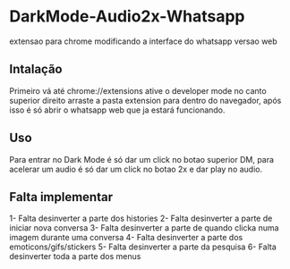 # DarkMode-Audio2x-Whatsapp
extensao para chrome modificando a interface do whatsapp versao web
## Intalação
Primeiro vá até chrome://extensions ative o developer mode no canto superior direito arraste a pasta extension para dentro do navegador, após isso é só abrir o whatsapp web que ja estará funcionando.

## Uso 
Para entrar no Dark Mode é só dar um click no botao superior DM, para acelerar um audio é só dar um click no botao 2x e dar play no audio.

## Falta implementar
1- Falta desinverter a parte dos histories
2- Falta desinverter a parte de iniciar nova conversa
3- Falta desinverter a parte de quando clicka numa imagem durante uma conversa
4- Falta desinverter a parte dos emoticons/gifs/stickers
5- Falta desinverter a parte da pesquisa
6- Falta desinverter toda a parte dos menus

